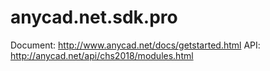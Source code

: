 anycad.net.sdk.pro
===============
Document: http://www.anycad.net/docs/getstarted.html
API: http://anycad.net/api/chs2018/modules.html